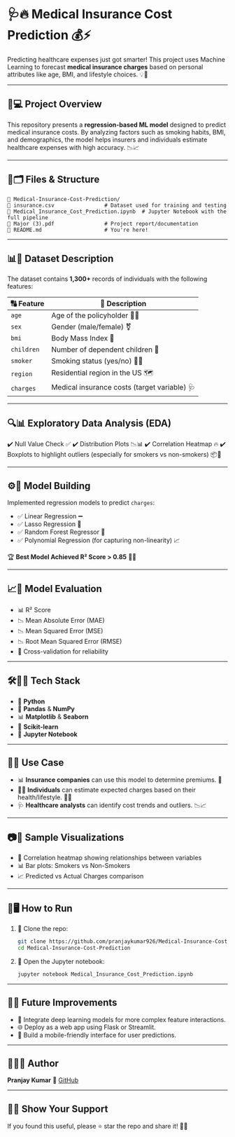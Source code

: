 # 🩺🔥 Medical Insurance Cost Prediction 💰⚡

Predicting healthcare expenses just got smarter! This project uses Machine Learning to forecast **medical insurance charges** based on personal attributes like age, BMI, and lifestyle choices. 💡🧠

---

## 🚀💻 Project Overview

This repository presents a **regression-based ML model** designed to predict medical insurance costs. By analyzing factors such as smoking habits, BMI, and demographics, the model helps insurers and individuals estimate healthcare expenses with high accuracy. 📉📈

---

## 📁🗂️ Files & Structure

```
📆 Medical-Insurance-Cost-Prediction/
📅 insurance.csv                # Dataset used for training and testing
📅 Medical_Insurance_Cost_Prediction.ipynb  # Jupyter Notebook with the full pipeline
📅 Major (3).pdf                # Project report/documentation
📅 README.md                    # You're here!
```

---

## 📊🧾 Dataset Description

The dataset contains **1,300+** records of individuals with the following features:

| 🔠 Feature | 🧩 Description                               |
| ---------- | -------------------------------------------- |
| `age`      | Age of the policyholder 👴👩                 |
| `sex`      | Gender (male/female) ⚧️                      |
| `bmi`      | Body Mass Index 🧮                           |
| `children` | Number of dependent children 👶              |
| `smoker`   | Smoking status (yes/no) 🚬❌                  |
| `region`   | Residential region in the US 🗺️             |
| `charges`  | Medical insurance costs (target variable) 🩺 |

---

## 🔍📊 Exploratory Data Analysis (EDA)

✔️ Null Value Check ✅
✔️ Distribution Plots 📉📊
✔️ Correlation Heatmap 🔥
✔️ Boxplots to highlight outliers (especially for smokers vs non-smokers) 📦🚬

---

## ⚙️🧰 Model Building

Implemented regression models to predict `charges`:

* ✅ Linear Regression ➖
* ✅ Lasso Regression 🧪
* ✅ Random Forest Regressor 🌲
* ✅ Polynomial Regression (for capturing non-linearity) 📈

🏆 **Best Model Achieved R² Score > 0.85** 🎯💯

---

## 📈🧪 Model Evaluation

* 📊 R² Score
* 📉 Mean Absolute Error (MAE)
* 📉 Mean Squared Error (MSE)
* 📉 Root Mean Squared Error (RMSE)
* 🔁 Cross-validation for reliability

---

## 🛠️👨‍💻 Tech Stack

* 🐍 **Python**
* 🧮 **Pandas** & **NumPy**
* 📊 **Matplotlib** & **Seaborn**
* 🤖 **Scikit-learn**
* 📓 **Jupyter Notebook**

---

## 📌💼 Use Case

* 📊 **Insurance companies** can use this model to determine premiums. 💸
* 🧑‍💻 **Individuals** can estimate expected charges based on their health/lifestyle. 🧘‍♀️
* 🩺 **Healthcare analysts** can identify cost trends and outliers. 📉📈

---

## 📷🎨 Sample Visualizations

* 🧯 Correlation heatmap showing relationships between variables
* 📊 Bar plots: Smokers vs Non-Smokers
* 📈 Predicted vs Actual Charges comparison

---

## 📌🖥️ How to Run

1. 🔽 Clone the repo:

   ```bash
   git clone https://github.com/pranjaykumar926/Medical-Insurance-Cost-Prediction.git
   cd Medical-Insurance-Cost-Prediction
   ```

2. 🚀 Open the Jupyter notebook:

   ```bash
   jupyter notebook Medical_Insurance_Cost_Prediction.ipynb
   ```

---

## 🧠🚀 Future Improvements

* 🔮 Integrate deep learning models for more complex feature interactions.
* 🌐 Deploy as a web app using Flask or Streamlit.
* 📱 Build a mobile-friendly interface for user predictions.

---

## 🙌👨‍💻 Author

**Pranjay Kumar**
🔗 [GitHub](https://github.com/pranjaykumar926)

---

## 🌟💖 Show Your Support

If you found this useful, please ⭐ star the repo and share it! 🔁🙌

